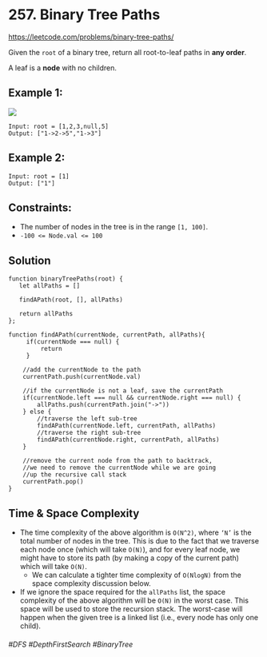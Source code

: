 # 257. Binary Tree Paths
https://leetcode.com/problems/binary-tree-paths/

Given the `root` of a binary tree, return all root-to-leaf paths in <b>any order</b>.

A leaf is a <b>node</b> with no children.

## Example 1:
![](https://assets.leetcode.com/uploads/2021/03/12/paths-tree.jpg)
````
Input: root = [1,2,3,null,5]
Output: ["1->2->5","1->3"]
````
## Example 2:
````
Input: root = [1]
Output: ["1"]
````
## Constraints:

- The number of nodes in the tree is in the range `[1, 100]`.
- `-100 <= Node.val <= 100`

## Solution
````
function binaryTreePaths(root) {
   let allPaths = []
   
   findAPath(root, [], allPaths)
   
   return allPaths
};

function findAPath(currentNode, currentPath, allPaths){
     if(currentNode === null) {
         return 
     }
    
    //add the currentNode to the path
    currentPath.push(currentNode.val)
    
    //if the currentNode is not a leaf, save the currentPath
    if(currentNode.left === null && currentNode.right === null) {
        allPaths.push(currentPath.join("->"))
    } else {
        //traverse the left sub-tree
        findAPath(currentNode.left, currentPath, allPaths)
        //traverse the right sub-tree
        findAPath(currentNode.right, currentPath, allPaths)
    }
    
    //remove the current node from the path to backtrack,
    //we need to remove the currentNode while we are going 
    //up the recursive call stack
    currentPath.pop()
}
````

## Time & Space Complexity
- The time complexity of the above algorithm is `O(N^2)`, where `‘N’` is the total number of nodes in the tree. This is due to the fact that we traverse each node once (which will take `O(N)`), and for every leaf node, we might have to store its path (by making a copy of the current path) which will take `O(N)`.
  - We can calculate a tighter time complexity of `O(NlogN)` from the space complexity discussion below.
- If we ignore the space required for the `allPaths` list, the space complexity of the above algorithm will be `O(N)` in the worst case. This space will be used to store the recursion stack. The worst-case will happen when the given tree is a linked list (i.e., every node has only one child).


###### #DFS #DepthFirstSearch #BinaryTree
